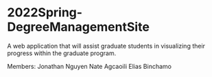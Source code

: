 # 2022Spring-DegreeManagementSite
A web application that will assist graduate students in visualizing their progress within the graduate program.

Members:
Jonathan Nguyen
Nate Agcaoili
Elias Binchamo
